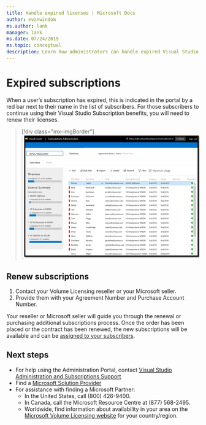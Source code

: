 ```yaml
---
title: Handle expired licenses | Microsoft Docs
author: evanwindom
ms.author: lank
manager: lank
ms.date: 07/24/2019
ms.topic: conceptual
description: Learn how administrators can handle expired Visual Studio subscriptions
---
```


# Expired subscriptions
When a user’s subscription has expired, this is indicated in the portal by a red bar next to their name in the list of subscribers. For those subscribers to continue using their Visual Studio Subscription benefits, you will need to renew their licenses.
> [!div class="mx-imgBorder"]
> ![List of Expired Subscriptions](_img/expired-subscriptions/expired-list.png)

## Renew subscriptions
1. Contact your Volume Licensing reseller or your Microsoft seller.
2. Provide them with your Agreement Number and Purchase Account Number. 

Your reseller or Microsoft seller will guide you through the renewal or purchasing additional subscriptions process. Once the order has been placed or the contract has been renewed, the new subscriptions will be available and can be [assigned to your subscribers](assign-license.md).

## Next steps
- For help using the Administration Portal, contact [Visual Studio Administration and Subscriptions Support](https://visualstudio.microsoft.com/support/support-overview-vs)
- Find a [Microsoft Solution Provider](https://www.microsoft.com/solution-providers/home)
- For assistance with finding a Microsoft Partner:
    - In the United States, call (800) 426-9400.
    - In Canada, call the Microsoft Resource Centre at (877) 568-2495.
    - Worldwide, find information about availability in your area on the [Microsoft Volume Licensing website](https://www.microsoft.com/Licensing/worldwide) for your country/region.